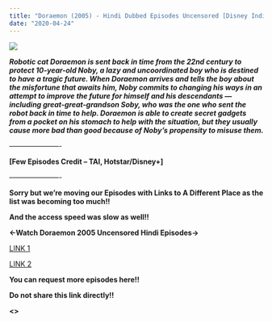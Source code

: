 ```yaml
---
title: "Doraemon (2005) - Hindi Dubbed Episodes Uncensored [Disney India/Hungama TV]"
date: "2020-04-24"
---
```


[![](https://1.bp.blogspot.com/-IUbfdePtR0E/Xn8xR7RbxaI/AAAAAAAAC10/Qc2V28WCXxk6MoucOd7ROF6oZEmZrgAEQCLcBGAsYHQ/s400/Doraemon{cc12359f2e95e552e186e4de70c84d5cbcf99205a26c61ac9b84937885664646}2BWallpapers{cc12359f2e95e552e186e4de70c84d5cbcf99205a26c61ac9b84937885664646}2BDownload.png)](https://1.bp.blogspot.com/-IUbfdePtR0E/Xn8xR7RbxaI/AAAAAAAAC10/Qc2V28WCXxk6MoucOd7ROF6oZEmZrgAEQCLcBGAsYHQ/s1600/Doraemon{cc12359f2e95e552e186e4de70c84d5cbcf99205a26c61ac9b84937885664646}2BWallpapers{cc12359f2e95e552e186e4de70c84d5cbcf99205a26c61ac9b84937885664646}2BDownload.png)

_**Robotic cat Doraemon is sent back in time from the 22nd century to protect 10-year-old Noby, a lazy and uncoordinated boy who is destined to have a tragic future. When Doraemon arrives and tells the boy about the misfortune that awaits him, Noby commits to changing his ways in an attempt to improve the future for himself and his descendants — including great-great-grandson Soby, who was the one who sent the robot back in time to help. Doraemon is able to create secret gadgets from a pocket on his stomach to help with the situation, but they usually cause more bad than good because of Noby’s propensity to misuse them.**_

  
———————-

**\[Few Episodes Credit – TAI, Hotstar/Disney+\]**

———————-

**Sorry but we’re moving our Episodes with Links to A Different Place as the list was becoming too much!!**

**And the access speed was slow as well!!**

  

**<-Watch Doraemon 2005 Uncensored Hindi Episodes->**

  

[LINK 1](http://raboninco.com/NiNf)

  

[LINK 2](http://raboninco.com/NiRE)

  

**You can request more episodes here!!**

**Do not share this link directly!!**

**<\>**
